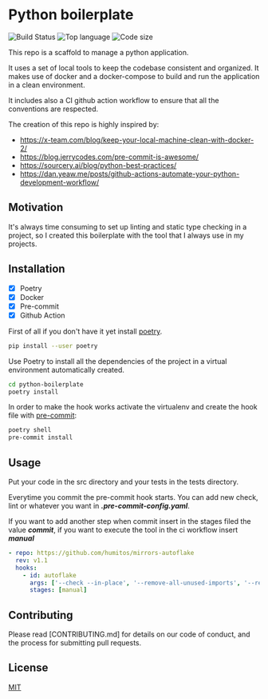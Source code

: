 # Python boilerplate

![Build Status](https://img.shields.io/github/workflow/status/debiff/python-boilerplate/Build)
![Top language](https://img.shields.io/github/languages/top/debiff/python-boilerplate)
![Code size](https://img.shields.io/github/repo-size/debiff/python-boilerplate)

This repo is a scaffold to manage a python application. 

It uses a set of local tools to keep the codebase consistent and organized.
It makes use of docker and a docker-compose to build and run the application in a clean environment. 

It includes also a CI github action workflow to ensure that all the conventions are respected.

The creation of this repo is highly inspired by:

- https://x-team.com/blog/keep-your-local-machine-clean-with-docker-2/
- https://blog.jerrycodes.com/pre-commit-is-awesome/
- https://sourcery.ai/blog/python-best-practices/
- https://dan.yeaw.me/posts/github-actions-automate-your-python-development-workflow/

## Motivation

It's always time consuming to set up linting and static type checking in a project, so I created this boilerplate with the tool that I always use in my projects.

## Installation

- [x] Poetry
- [x] Docker
- [x] Pre-commit
- [x] Github Action

First of all if you don't have it yet install [poetry](https://github.com/python-poetry/poetry).

```bash
pip install --user poetry
```

Use Poetry to install all the dependencies of the project in a virtual environment automatically created.

```bash
cd python-boilerplate
poetry install
```

In order to make the hook works activate the virtualenv and create the hook file with [pre-commit](https://pre-commit.com/):

```bash
poetry shell
pre-commit install
```
## Usage

Put your code in the src directory and your tests in the tests directory.

Everytime you commit the pre-commit hook starts.
You can add new check, lint or whatever you want in ***.pre-commit-config.yaml***.

If you want to add another step when commit insert in the stages filed the value ***commit***, if you want to execute the tool in
the ci workflow insert ***manual***
```yaml
- repo: https://github.com/humitos/mirrors-autoflake
  rev: v1.1
  hooks:
    - id: autoflake
      args: ['--check --in-place', '--remove-all-unused-imports', '--remove-unused-variable']
      stages: [manual]
```
## Contributing
Please read [CONTRIBUTING.md] for details on our code of conduct, and the process for submitting pull requests.

## License
[MIT](https://choosealicense.com/licenses/mit/)
